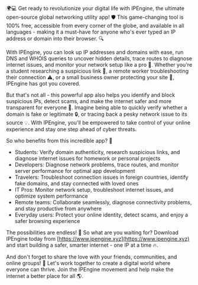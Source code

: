 🌍💻 Get ready to revolutionize your digital life with IPEngine, the ultimate open-source global networking utility app! 🛡️ This game-changing tool is 100% free, accessible from every corner of the globe, and available in all languages - making it a must-have for anyone who's ever typed an IP address or domain into their browser. 🔍

With IPEngine, you can look up IP addresses and domains with ease, run DNS and WHOIS queries to uncover hidden details, trace routes to diagnose internet issues, and monitor your network setup like a pro 📡. Whether you're a student researching a suspicious link 🔎, a remote worker troubleshooting their connection ⚠️, or a small business owner protecting your site 💼, IPEngine has got you covered.

But that's not all - this powerful app also helps you identify and block suspicious IPs, detect scams, and make the internet safer and more transparent for everyone 🚀. Imagine being able to quickly verify whether a domain is fake or legitimate 🔒, or tracing back a pesky network issue to its source 💡. With IPEngine, you'll be empowered to take control of your online experience and stay one step ahead of cyber threats.

So who benefits from this incredible app? 🤔

* Students: Verify domain authenticity, research suspicious links, and diagnose internet issues for homework or personal projects
* Developers: Diagnose network problems, trace routes, and monitor server performance for optimal app development
* Travelers: Troubleshoot connection issues in foreign countries, identify fake domains, and stay connected with loved ones
* IT Pros: Monitor network setup, troubleshoot internet issues, and optimize system performance
* Remote teams: Collaborate seamlessly, diagnose connectivity problems, and stay productive from anywhere
* Everyday users: Protect your online identity, detect scams, and enjoy a safer browsing experience

The possibilities are endless! 🌟 So what are you waiting for? Download IPEngine today from [https://www.ipengine.xyz](https://www.ipengine.xyz) and start building a safer, smarter internet - one IP at a time 🔥.

And don't forget to share the love with your friends, communities, and online groups! 💬 Let's work together to create a digital world where everyone can thrive. Join the IPEngine movement and help make the internet a better place for all 🌎.